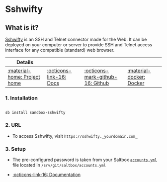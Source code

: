 # Sshwifty

## What is it?

[Sshwifty](https://github.com/nirui/sshwifty) is an SSH and Telnet connector made for the Web. It can be deployed on your computer or server to provide SSH and Telnet access interface for any compatible (standard) web browser.

| Details     |             |             |             |
|-------------|-------------|-------------|-------------|
| [:material-home: Project home ](https://github.com/nirui/sshwifty) | [:octicons-link-16: Docs](https://github.com/nirui/sshwifty) | [:octicons-mark-github-16: Github](https://github.com/nirui/sshwifty) | [:material-docker: Docker ](https://hub.docker.com/r/niruix/sshwifty)|

### 1. Installation

``` shell

sb install sandbox-sshwifty

```

### 2. URL

- To access Sshwifty, visit `https://sshwifty._yourdomain.com_`

### 3. Setup

- The pre-configured password is taken from your Saltbox [`accounts.yml`](/../../saltbox/install/install/#configuration) file located in `/srv/git/saltbox/accounts.yml`

- [:octicons-link-16: Documentation](https://github.com/nirui/sshwifty)
